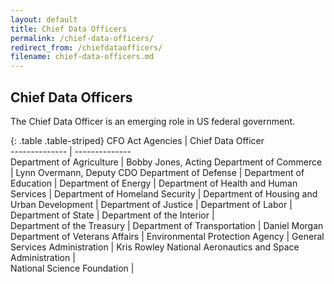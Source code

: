 ```yaml
---
layout: default
title: Chief Data Officers
permalink: /chief-data-officers/
redirect_from: /chiefdataofficers/
filename: chief-data-officers.md
---
```


Chief Data Officers
-----------------------------
The Chief Data Officer is an emerging role in US federal government. 

{: .table .table-striped}
CFO Act Agencies                                |  Chief Data Officer                 
--------------                                  | --------------        
Department of Agriculture                       | Bobby Jones, Acting
Department of Commerce                          | Lynn Overmann, Deputy CDO 
Department of Defense                           |
Department of Education                         |
Department of Energy                            | 
Department of Health and Human Services         |
Department of Homeland Security                 |
Department of Housing and Urban Development     |
Department of Justice                           |
Department of Labor                             |
Department of State                             |
Department of the Interior                      |	 	 	 	 
Department of the Treasury                      |
Department of Transportation                    | Daniel Morgan	 	 	 	 	 
Department of Veterans Affairs                  |
Environmental Protection Agency                 |
General Services Administration                 | Kris Rowley
National Aeronautics and Space Administration   | 	 	 	 	 
National Science Foundation                     | 

